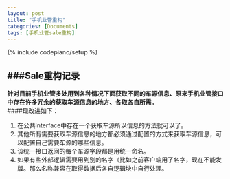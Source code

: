```yaml
---
layout: post
title: "手机业管重构"
categories: [Documents]
tags: [手机业管sale重构]
---
```


{% include codepiano/setup %}

###Sale重构记录  
---------------
**针对目前手机业管多处用到各种情况下面获取不同的车源信息、原来手机业管接口中存在许多冗余的获取车源信息的地方、各取各自所需。**  
####现改进如下：  
1. 在公共interface中存在一个获取车源所以信息的方法就可以了。  
2. 其他所有需要获取车源信息的地方都必须通过配置的方式来获取车源信息，可以配置自己需要车源的哪些信息。  
3. 该统一接口返回的每个车源字段都是用统一命名。  
4. 如果有些外部逻辑需要用到别的名字（比如之前客户端用了名字，现在不能发版。那么名称兼容在取得数据后各自逻辑块中自行处理。  
